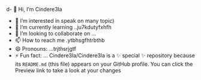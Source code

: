 d- 👋 Hi, I’m Cindere3la
- 👀 I’m interested in speak on many topic)
- 🌱 I’m currently learning ..ju7kdutyfxhfh
- 💞️ I’m looking to collaborate on ...
- 📫 How to reach me .ytbhsgfhtrbthb
- 😄 Pronouns: ...trjthsrjgtf
- ⚡ Fun fact: ...
Cindere3la/Cindere3la is a ✨ special ✨ repository because its `README.md` (this file) appears on your GitHub profile.
You can click the Preview link to take a look at your changes
